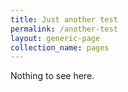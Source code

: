 ```yaml
---
title: Just another test
permalink: /another-test
layout: generic-page
collection_name: pages
---
```

Nothing to see here.
